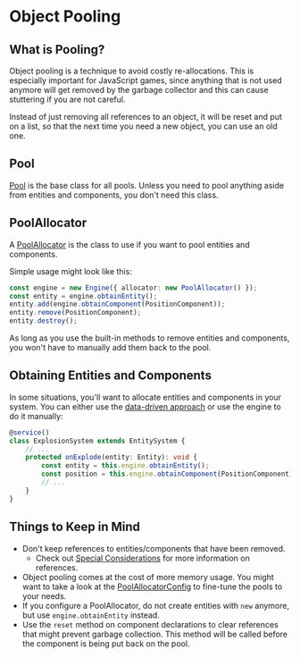 # Object Pooling

## What is Pooling?

Object pooling is a technique to avoid costly re-allocations. This is especially important for JavaScript games, since anything that is not used anymore will get removed by the garbage collector and this can cause stuttering if you are not careful.

Instead of just removing all references to an object, it will be reset and put on a list, so that the next time you need a new object, you can use an old one.

## Pool

[Pool](../../api/classes/pool.md) is the base class for all pools. Unless you need to pool anything aside from entities and components, you don't need this class.

## PoolAllocator

A [PoolAllocator](../../api/classes/poolallocator.md) is the class to use if you want to pool entities and components.

Simple usage might look like this:
```typescript
const engine = new Engine({ allocator: new PoolAllocator() });
const entity = engine.obtainEntity();
entity.add(engine.obtainComponent(PositionComponent));
entity.remove(PositionComponent);
entity.destroy();
```

As long as you use the built-in methods to remove entities and components, you won't have to manually add them back to the pool.

## Obtaining Entities and Components

In some situations, you'll want to allocate entities and components in your system.
You can either use the [data-driven approach](../data-driven/README.md) or use the engine to do it manually:

```typescript
@service()
class ExplosionSystem extends EntitySystem {
    // ...
    protected onExplode(entity: Entity): void {
        const entity = this.engine.obtainEntity();
        const position = this.engine.obtainComponent(PositionComponent);
        // ...
    }
}
```

## Things to Keep in Mind

- Don't keep references to entities/components that have been removed.
  - Check out [Special Considerations](./special-considerations.md#keeping-references) for more information on references.
- Object pooling comes at the cost of more memory usage. You might want to take a look at the [PoolAllocatorConfig](../../api/interfaces/poolallocatorconfig.md) to fine-tune the pools to your needs.
- If you configure a PoolAllocator, do not create entities with `new` anymore, but use `engine.obtainEntity` instead.
- Use the `reset` method on component declarations to clear references that might prevent garbage collection. This method will be called before the component is being put back on the pool.
